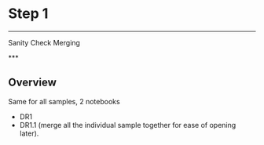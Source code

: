 # Step 1 

***
<p class="emphase">Sanity Check Merging</p>
***

## Overview

Same for all samples, 2 notebooks
- DR1
- DR1.1 (merge all the individual sample together for ease of opening later).

## 